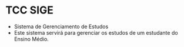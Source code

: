 # TCC SIGE
- Sistema de Gerenciamento de Estudos
- Este sistema servirá para gerenciar os estudos de um 
estudante do Ensino Médio.


